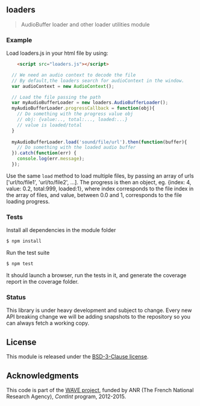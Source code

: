 ## loaders

> AudioBuffer loader and other loader utilities module

### Example

Load loaders.js in your html file by using:

```html
    <script src="loaders.js"></script>
```

```js
  // We need an audio context to decode the file
  // By default,the loaders search for audioContext in the window.
  var audioContext = new AudioContext();

  // Load the file passing the path
  var myAudioBufferLoader = new loaders.AudioBufferLoader();
  myAudioBufferLoader.progressCallback = function(obj){
    // Do something with the progress value obj
    // obj: {value:.., total:..., loaded:...}
    // value is loaded/total
  }
  
  myAudioBufferLoader.load('sound/file/url').then(function(buffer){
    // Do something with the loaded audio buffer
  }).catch(function(err) {
    console.log(err.message);
  });
```

Use the same ```load``` method to load multiple files, by passing
an array of urls ['url/to/file1', 'url/to/file2', ...].
The progress is then an object, eg. {index: 4, value: 0.2, total:999, loaded:1},
where index corresponds to the file index in the array of files,
and value, between 0.0 and 1, corresponds to the file loading progress.

### Tests

Install all dependencies in the module folder

```bash
$ npm install
```

Run the test suite

```bash
$ npm test
```

It should launch a browser, run the tests in it, and generate the coverage report in the coverage folder.

### Status

This library is under heavy development and subject to change.
Every new API breaking change we will be adding snapshots to the repository so you can always fetch a working copy.

## License
This module is released under the [BSD-3-Clause license](http://opensource.org/licenses/BSD-3-Clause).

## Acknowledgments
This code is part of the [WAVE project](http://wave.ircam.fr),
funded by ANR (The French National Research Agency),
_ContInt_ program,
2012-2015.
